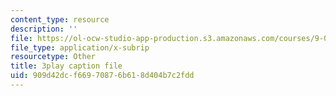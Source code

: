 ```yaml
---
content_type: resource
description: ''
file: https://ol-ocw-studio-app-production.s3.amazonaws.com/courses/9-00-introduction-to-psychology-fall-2004/909d42dcf66970876b618d404b7c2fdd_10493.srt
file_type: application/x-subrip
resourcetype: Other
title: 3play caption file
uid: 909d42dc-f669-7087-6b61-8d404b7c2fdd
---
```

